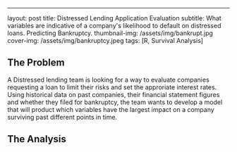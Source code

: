 ---
layout: post
title: Distressed Lending Application Evaluation
subtitle: What variables are indicative of a company's likelihood to default on distressed loans. Predicting Bankruptcy.
thumbnail-img: /assets/img/bankrupt.jpg
cover-img: /assets/img/bankruptcy.jpeg
tags: [R, Survival Analysis]

## The Problem 

A Distressed lending team is looking for a way to evaluate companies requesting a loan to limit their risks and set the approriate interest rates. 
Using historical data on past companies, their financial statement figures and whether they filed for bankruptcy, the team wants to develop 
a model that will product which variables have the largest impact on a company surviving past different points in time.

## The Analysis


